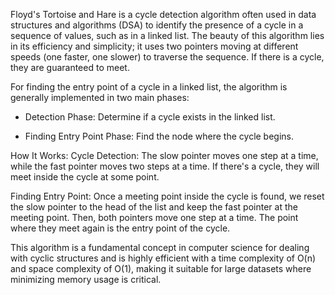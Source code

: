 Floyd's Tortoise and Hare is a cycle detection algorithm often used in data structures and algorithms (DSA) to identify the presence of a cycle in a sequence of values, such as in a linked list. The beauty of this algorithm lies in its efficiency and simplicity; it uses two pointers moving at different speeds (one faster, one slower) to traverse the sequence. If there is a cycle, they are guaranteed to meet.

For finding the entry point of a cycle in a linked list, the algorithm is generally implemented in two main phases:

- Detection Phase: Determine if a cycle exists in the linked list.

- Finding Entry Point Phase: Find the node where the cycle begins.

How It Works:
Cycle Detection: The slow pointer moves one step at a time, while the fast pointer moves two steps at a time. If there's a cycle, they will meet inside the cycle at some point.

Finding Entry Point: Once a meeting point inside the cycle is found, we reset the slow pointer to the head of the list and keep the fast pointer at the meeting point. Then, both pointers move one step at a time. The point where they meet again is the entry point of the cycle.

This algorithm is a fundamental concept in computer science for dealing with cyclic structures and is highly efficient with a time complexity of O(n) and space complexity of O(1), making it suitable for large datasets where minimizing memory usage is critical.